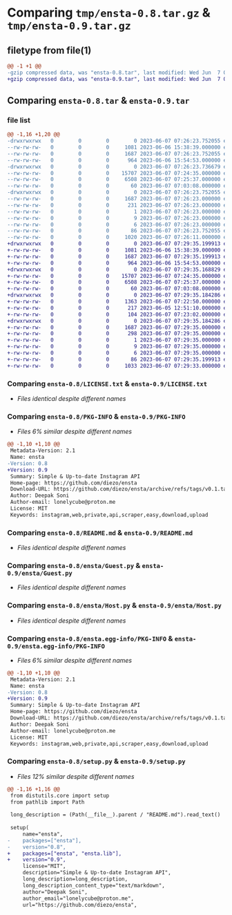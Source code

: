 # Comparing `tmp/ensta-0.8.tar.gz` & `tmp/ensta-0.9.tar.gz`

## filetype from file(1)

```diff
@@ -1 +1 @@
-gzip compressed data, was "ensta-0.8.tar", last modified: Wed Jun  7 07:26:23 2023, max compression
+gzip compressed data, was "ensta-0.9.tar", last modified: Wed Jun  7 07:29:35 2023, max compression
```

## Comparing `ensta-0.8.tar` & `ensta-0.9.tar`

### file list

```diff
@@ -1,16 +1,20 @@
-drwxrwxrwx   0        0        0        0 2023-06-07 07:26:23.752055 ensta-0.8/
--rw-rw-rw-   0        0        0     1081 2023-06-06 15:38:39.000000 ensta-0.8/LICENSE.txt
--rw-rw-rw-   0        0        0     1687 2023-06-07 07:26:23.752055 ensta-0.8/PKG-INFO
--rw-rw-rw-   0        0        0      964 2023-06-06 15:54:53.000000 ensta-0.8/README.md
-drwxrwxrwx   0        0        0        0 2023-06-07 07:26:23.736679 ensta-0.8/ensta/
--rw-rw-rw-   0        0        0    15707 2023-06-07 07:24:35.000000 ensta-0.8/ensta/Guest.py
--rw-rw-rw-   0        0        0     6508 2023-06-07 07:25:37.000000 ensta-0.8/ensta/Host.py
--rw-rw-rw-   0        0        0       60 2023-06-07 07:03:08.000000 ensta-0.8/ensta/__init__.py
-drwxrwxrwx   0        0        0        0 2023-06-07 07:26:23.752055 ensta-0.8/ensta.egg-info/
--rw-rw-rw-   0        0        0     1687 2023-06-07 07:26:23.000000 ensta-0.8/ensta.egg-info/PKG-INFO
--rw-rw-rw-   0        0        0      231 2023-06-07 07:26:23.000000 ensta-0.8/ensta.egg-info/SOURCES.txt
--rw-rw-rw-   0        0        0        1 2023-06-07 07:26:23.000000 ensta-0.8/ensta.egg-info/dependency_links.txt
--rw-rw-rw-   0        0        0        9 2023-06-07 07:26:23.000000 ensta-0.8/ensta.egg-info/requires.txt
--rw-rw-rw-   0        0        0        6 2023-06-07 07:26:23.000000 ensta-0.8/ensta.egg-info/top_level.txt
--rw-rw-rw-   0        0        0       86 2023-06-07 07:26:23.752055 ensta-0.8/setup.cfg
--rw-rw-rw-   0        0        0     1020 2023-06-07 07:26:11.000000 ensta-0.8/setup.py
+drwxrwxrwx   0        0        0        0 2023-06-07 07:29:35.199913 ensta-0.9/
+-rw-rw-rw-   0        0        0     1081 2023-06-06 15:38:39.000000 ensta-0.9/LICENSE.txt
+-rw-rw-rw-   0        0        0     1687 2023-06-07 07:29:35.199913 ensta-0.9/PKG-INFO
+-rw-rw-rw-   0        0        0      964 2023-06-06 15:54:53.000000 ensta-0.9/README.md
+drwxrwxrwx   0        0        0        0 2023-06-07 07:29:35.168829 ensta-0.9/ensta/
+-rw-rw-rw-   0        0        0    15707 2023-06-07 07:24:35.000000 ensta-0.9/ensta/Guest.py
+-rw-rw-rw-   0        0        0     6508 2023-06-07 07:25:37.000000 ensta-0.9/ensta/Host.py
+-rw-rw-rw-   0        0        0       60 2023-06-07 07:03:08.000000 ensta-0.9/ensta/__init__.py
+drwxrwxrwx   0        0        0        0 2023-06-07 07:29:35.184286 ensta-0.9/ensta/lib/
+-rw-rw-rw-   0        0        0     1363 2023-06-07 07:22:50.000000 ensta-0.9/ensta/lib/Commons.py
+-rw-rw-rw-   0        0        0      217 2023-06-05 12:51:10.000000 ensta-0.9/ensta/lib/Exceptions.py
+-rw-rw-rw-   0        0        0      104 2023-06-07 07:23:02.000000 ensta-0.9/ensta/lib/__init__.py
+drwxrwxrwx   0        0        0        0 2023-06-07 07:29:35.184286 ensta-0.9/ensta.egg-info/
+-rw-rw-rw-   0        0        0     1687 2023-06-07 07:29:35.000000 ensta-0.9/ensta.egg-info/PKG-INFO
+-rw-rw-rw-   0        0        0      298 2023-06-07 07:29:35.000000 ensta-0.9/ensta.egg-info/SOURCES.txt
+-rw-rw-rw-   0        0        0        1 2023-06-07 07:29:35.000000 ensta-0.9/ensta.egg-info/dependency_links.txt
+-rw-rw-rw-   0        0        0        9 2023-06-07 07:29:35.000000 ensta-0.9/ensta.egg-info/requires.txt
+-rw-rw-rw-   0        0        0        6 2023-06-07 07:29:35.000000 ensta-0.9/ensta.egg-info/top_level.txt
+-rw-rw-rw-   0        0        0       86 2023-06-07 07:29:35.199913 ensta-0.9/setup.cfg
+-rw-rw-rw-   0        0        0     1033 2023-06-07 07:29:33.000000 ensta-0.9/setup.py
```

### Comparing `ensta-0.8/LICENSE.txt` & `ensta-0.9/LICENSE.txt`

 * *Files identical despite different names*

### Comparing `ensta-0.8/PKG-INFO` & `ensta-0.9/PKG-INFO`

 * *Files 6% similar despite different names*

```diff
@@ -1,10 +1,10 @@
 Metadata-Version: 2.1
 Name: ensta
-Version: 0.8
+Version: 0.9
 Summary: Simple & Up-to-date Instagram API
 Home-page: https://github.com/diezo/ensta
 Download-URL: https://github.com/diezo/ensta/archive/refs/tags/v0.1.tar.gz
 Author: Deepak Soni
 Author-email: lonelycube@proton.me
 License: MIT
 Keywords: instagram,web,private,api,scraper,easy,download,upload
```

### Comparing `ensta-0.8/README.md` & `ensta-0.9/README.md`

 * *Files identical despite different names*

### Comparing `ensta-0.8/ensta/Guest.py` & `ensta-0.9/ensta/Guest.py`

 * *Files identical despite different names*

### Comparing `ensta-0.8/ensta/Host.py` & `ensta-0.9/ensta/Host.py`

 * *Files identical despite different names*

### Comparing `ensta-0.8/ensta.egg-info/PKG-INFO` & `ensta-0.9/ensta.egg-info/PKG-INFO`

 * *Files 6% similar despite different names*

```diff
@@ -1,10 +1,10 @@
 Metadata-Version: 2.1
 Name: ensta
-Version: 0.8
+Version: 0.9
 Summary: Simple & Up-to-date Instagram API
 Home-page: https://github.com/diezo/ensta
 Download-URL: https://github.com/diezo/ensta/archive/refs/tags/v0.1.tar.gz
 Author: Deepak Soni
 Author-email: lonelycube@proton.me
 License: MIT
 Keywords: instagram,web,private,api,scraper,easy,download,upload
```

### Comparing `ensta-0.8/setup.py` & `ensta-0.9/setup.py`

 * *Files 12% similar despite different names*

```diff
@@ -1,16 +1,16 @@
 from distutils.core import setup
 from pathlib import Path
 
 long_description = (Path(__file__).parent / "README.md").read_text()
 
 setup(
     name="ensta",
-    packages=["ensta"],
-    version="0.8",
+    packages=["ensta", "ensta.lib"],
+    version="0.9",
     license="MIT",
     description="Simple & Up-to-date Instagram API",
     long_description=long_description,
     long_description_content_type="text/markdown",
     author="Deepak Soni",
     author_email="lonelycube@proton.me",
     url="https://github.com/diezo/ensta",
```

